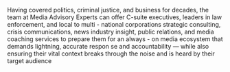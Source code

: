  <p>
              Having covered politics, criminal justice, and business for
              decades, the team at <span
                class="font-[Poppins] font-bold"
                id="Earned">Media Advisory Experts</span
              > can offer C-suite executives, leaders in law enforcement, and
              local to multi - national corporations strategic consulting,
              crisis communications, news industry insight, public relations,
              and media coaching services to prepare them for an always - on
              media ecosystem that demands lightning, accurate respon se and
              accountability — while also ensuring their vital context breaks
              through the noise and is heard by their target audience
            </p>
